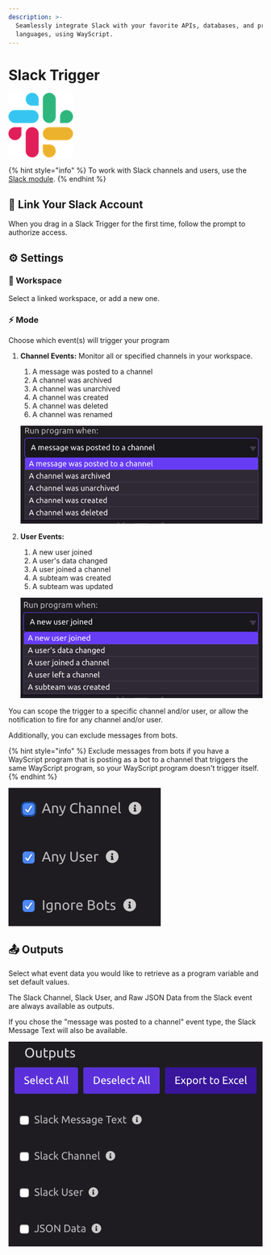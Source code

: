 ```yaml
---
description: >-
  Seamlessly integrate Slack with your favorite APIs, databases, and programming
  languages, using WayScript.
---
```


# Slack Trigger

![Run your script when Slack events occur.](../../.gitbook/assets/slack.png)

{% hint style="info" %}
To work with Slack channels and users, use the [Slack module](../modules/slack.md).
{% endhint %}

## 🔗 Link Your Slack Account

When you drag in a Slack Trigger for the first time, follow the prompt to authorize access.

## ⚙ Settings

### 💼 Workspace

Select a linked workspace, or add a new one.

### ⚡ Mode

Choose which event\(s\) will trigger your program

1. **Channel Events:** Monitor all or specified channels in your workspace.

   1. A message was posted to a channel
   2. A channel was archived
   3. A channel was unarchived
   4. A channel was created
   5. A channel was deleted
   6. A channel was renamed

   ![](../../.gitbook/assets/screen-shot-2019-07-15-at-2.57.18-pm.png)   

2. **User Events:**

   1. A new user joined
   2. A user's data changed
   3. A user joined a channel
   4. A subteam was created
   5. A subteam was updated

   ![](../../.gitbook/assets/screen-shot-2019-07-15-at-2.57.55-pm.png) 

You can scope the trigger to a specific channel and/or user, or allow the notification to fire for any channel and/or user.

Additionally, you can exclude messages from bots. 

{% hint style="info" %}
Exclude messages from bots if you have a WayScript program that is posting as a bot to a channel that triggers the same WayScript program, so your WayScript program doesn't trigger itself.
{% endhint %}

![](../../.gitbook/assets/screen-shot-2019-07-15-at-3.07.39-pm.png)

## 📤 Outputs

Select what event data you would like to retrieve as a program variable and set default values.

The Slack Channel, Slack User, and Raw JSON Data from the Slack event are always available as outputs.

If you chose the "message was posted to a channel" event type, the Slack Message Text will also be available.

![](../../.gitbook/assets/screen-shot-2019-07-15-at-3.10.13-pm.png)

